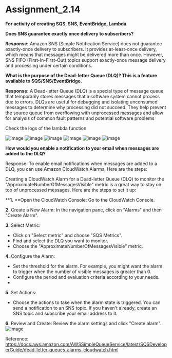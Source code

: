 # Assignment_2.14
**For activity of creating SQS, SNS, EventBridge, Lambda**

**Does SNS guarantee exactly once delivery to subscribers?**

**Response:** Amazon SNS (Simple Notification Service) does not guarantee exactly-once delivery to subscribers. It provides at-least-once delivery, which means that messages might be delivered more than once. However, SNS FIFO (First-In-First-Out) topics support exactly-once message delivery and processing under certain conditions.

**What is the purpose of the Dead-letter Queue (DLQ)? This is a feature available to SQS/SNS/EventBridge.**

**Response:** A Dead-letter Queue (DLQ) is a special type of message queue that temporarily stores messages that a software system cannot process due to errors. DLQs are useful for debugging and isolating unconsumed messages to determine why processing did not succeed. They help prevent the source queue from overflowing with unprocessed messages and allow for analysis of common fault patterns and potential software problems



Check the logs of the lambda function
 
 ![image](https://github.com/user-attachments/assets/281e2a27-7ca3-4d41-bc4b-3d26fd310d9c)
 ![image](https://github.com/user-attachments/assets/3745b231-f6c2-4887-82f9-3ec6de0ec440)
 ![image](https://github.com/user-attachments/assets/9b603f15-0b01-451b-9469-00c79588f8c3)
 ![image](https://github.com/user-attachments/assets/46ca5566-44c8-44a9-a2a6-1ad5657ffb8a)
 ![image](https://github.com/user-attachments/assets/a89cc1b2-945f-44ed-bbec-33c044a37c43)
 ![image](https://github.com/user-attachments/assets/62d8ced6-2d80-4e3a-a196-9394446be467)

**How would you enable a notification to your email when messages are added to the DLQ?**

Response: To enable email notifications when messages are added to a DLQ, you can use Amazon CloudWatch Alarms. Here are the steps:

Creating a CloudWatch Alarm for a Dead-letter Queue (DLQ) to monitor the "ApproximateNumberOfMessagesVisible" metric is a great way to stay on top of unprocessed messages. Here are the steps to set it up:

****1.**	**Open the CloudWatch Console:
Go to the CloudWatch Console.

**2.**	Create a New Alarm:
In the navigation pane, click on "Alarms" and then "Create Alarm".

**3.**	Select Metric:
- Click on "Select metric" and choose "SQS Metrics".
- Find and select the DLQ you want to monitor.
- Choose the "ApproximateNumberOfMessagesVisible" metric.

**4.**	Configure the Alarm:
- Set the threshold for the alarm. For example, you might want the alarm to trigger when the number of visible messages is greater than 0.
- Configure the period and evaluation criteria according to your needs.
- 
**5.**	Set Actions:
- Choose the actions to take when the alarm state is triggered. You can send a notification to an SNS topic.
If you haven't already, create an SNS topic and subscribe your email address to it.

**6.**	Review and Create:
Review the alarm settings and click "Create alarm".
![image](https://github.com/user-attachments/assets/db8936d9-b9b9-4175-aa49-6cf1fd8e8ea0)


 
Reference: https://docs.aws.amazon.com/AWSSimpleQueueService/latest/SQSDeveloperGuide/dead-letter-queues-alarms-cloudwatch.html
